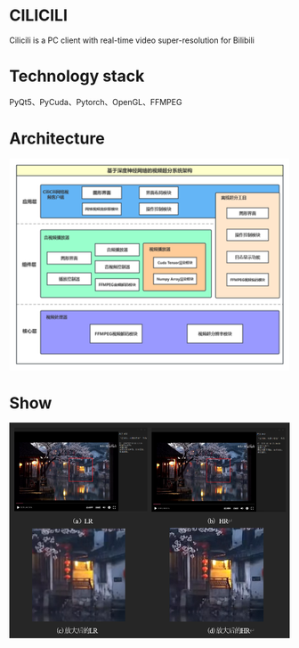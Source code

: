 # CILICILI
Cilicili is a PC client with real-time video super-resolution for Bilibili

# Technology stack
PyQt5、PyCuda、Pytorch、OpenGL、FFMPEG

# Architecture
 ![arch](./imgs/arch.png)

# Show
 ![show1](./imgs/show1.png)